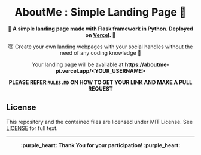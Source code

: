 <h1 align="center"> AboutMe : Simple Landing Page 🌴 </h1>
<p align = "center"><b>🎉 A simple landing page made with Flask framework in Python. Deployed on <a href="https://aboutme-pi.vercel.app/">Vercel</a>. 🎉</b></p>

<p align = "center">😇 Create your own landing webpages with your social handles without the need of any coding knowledge 💖 <p>
<p align = "center">Your landing page will be available at <b>https://aboutme-pi.vercel.app/&#60;YOUR_USERNAME&#62;</b><p>

<p align = "center"><b>PLEASE REFER <code>RULES.MD</code> ON HOW TO GET YOUR LINK AND MAKE A PULL REQUEST</b></p>

## <b>License</b>

This repository and the contained files are licensed under MIT License. See [LICENSE](https://github.com/abhilashmnair/aboutme/blob/main/LICENSE) for full text.
<br>

---

<p align = "center"><b>:purple_heart: Thank You for your participation! :purple_heart:</b></p>  
